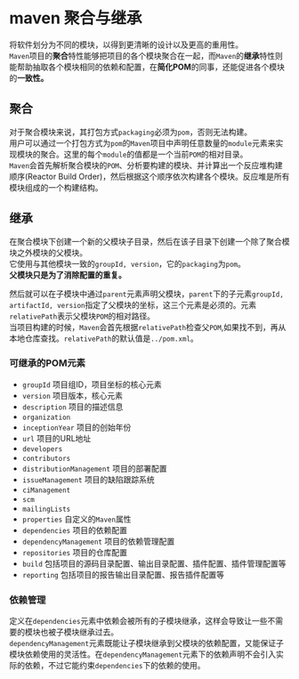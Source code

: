# maven 聚合与继承
   
将软件划分为不同的模块，以得到更清晰的设计以及更高的重用性。  
`Maven`项目的**聚合**特性能够把项目的各个模块聚合在一起，而`Maven`的**继承**特性则能帮助抽取各个模块相同的依赖和配置，在**简化POM**的同事，还能促进各个模块的**一致性。**  
  
## 聚合
  
对于聚合模块来说，其打包方式`packaging`必须为`pom`，否则无法构建。  
用户可以通过一个打包方式为`pom`的`Maven`项目中声明任意数量的`module`元素来实现模块的聚合。这里的每个`module`的值都是一个当前`POM`的相对目录。  
`Maven`会首先解析聚合模块的`POM`、分析要构建的模块、并计算出一个反应堆构建顺序(Reactor Build Order)，然后根据这个顺序依次构建各个模块。反应堆是所有模块组成的一个构建结构。  
  
## 继承
  
在聚合模块下创建一个新的父模块子目录，然后在该子目录下创建一个除了聚合模块之外模块的父模块。  
它使用与其他模块一致的`groupId, version`，它的`packaging`为`pom`。  
**父模块只是为了消除配置的重复。**  
  
然后就可以在子模块中通过`parent`元素声明父模块，`parent`下的子元素`groupId, artifactId, version`指定了父模块的坐标，这三个元素是必须的。元素`relativePath`表示父模块`POM`的相对路径。  
当项目构建的时候，`Maven`会首先根据`relativePath`检查父`POM`,如果找不到，再从本地仓库查找。`relativePath`的默认值是`../pom.xml`。   
  
### 可继承的POM元素
  
* `groupId` 项目组ID，项目坐标的核心元素  
* `version` 项目版本，核心元素  
* `description` 项目的描述信息  
* `organization`  
* `inceptionYear` 项目的创始年份  
* `url` 项目的URL地址  
* `developers`  
* `contributors`  
* `distributionManagement` 项目的部署配置  
* `issueManagement` 项目的缺陷跟踪系统  
* `ciManagement`  
* `scm`  
* `mailingLists`  
* `properties` 自定义的`Maven`属性  
* `dependencies` 项目的依赖配置  
* `dependencyManagement` 项目的依赖管理配置  
* `repositories` 项目的仓库配置  
* `build` 包括项目的源码目录配置、输出目录配置、插件配置、插件管理配置等  
* `reporting` 包括项目的报告输出目录配置、报告插件配置等  
  
### 依赖管理
  
定义在`dependencies`元素中依赖会被所有的子模块继承，这样会导致让一些不需要的模块也被子模块继承过去。  
`dependencyManagement`元素既能让子模块继承到父模块的依赖配置，又能保证子模块依赖使用的灵活性。在`dependencyManagement`元素下的依赖声明不会引入实际的依赖，不过它能约束`dependencies`下的依赖的使用。  